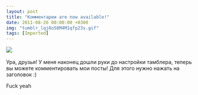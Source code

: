 ```yaml
---
layout: post
title: "Комментарии are now available!"
date: 2011-08-26 00:00:00 +0300
img: "tumblr_lqj8o58M4M1qfp23s.gif"
tags: [Imported]
---
```


![](/blog/assets/img/tumblr_lqj8o58M4M1qfp23s.gif) 

Ура, друзья! У меня наконец дошли руки до настройки тамблера, теперь вы можете комментировать мои посты! Для этого нужно нажать на заголовок :)

Fuck yeah
